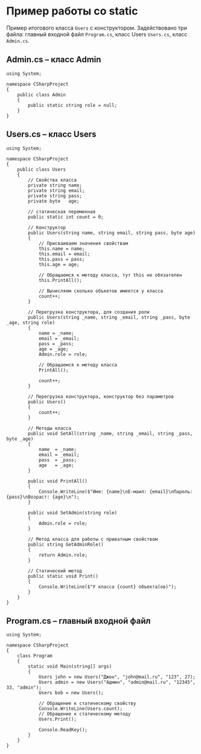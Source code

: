 # Пример работы со static
Пример итогового класса `Users` с конструктором. Задействовано три файла: главный входной файл `Program.cs`, класс Users `Users.cs`, класс `Admin.cs`.

## Admin.cs &ndash; класс Admin

    using System;

    namespace CSharpProject
    {
        public class Admin
        {
            public static string role = null;
        }
    }

## Users.cs &ndash; класс Users

    using System;

    namespace CSharpProject
    {
        public class Users
        {
            // Свойства класса
            private string name;
            private string email;
            private string pass;
            private byte   age;

            // статическая переменная
            public static int count = 0;

            // Конструктор
            public Users(string name, string email, string pass, byte age)
            {
                // Присваиваем значения свойствам
                this.name = name;
                this.email = email;
                this.pass = pass;
                this.age = age;

                // Обращаемся к методу класса, тут this не обязателен
                this.PrintAll();

                // Вычисляем сколько объкетов имеется у класса
                count++;
            }

            // Перегрузка конструктора, для создания роли
            public Users(string _name, string _email, string _pass, byte _age, string role)
            {
                name = _name;
                email = _email;
                pass = _pass;
                age = _age;
                Admin.role = role;

                // Обращаемся к методу класса
                PrintAll();

                count++;
            }

            // Перегрузка конструктора, конструктор без параметров
            public Users()
            {
                count++;
            }

            // Методы класса
            public void SetAll(string _name, string _email, string _pass, byte _age)
            {
                name  = _name;
                email = _email;
                pass  = _pass;
                age   = _age;
            }

            public void PrintAll()
            {
                Console.WriteLine($"Имя: {name}\nЕ-маил: {email}\nПароль: {pass}\nВозраст: {age}\n");
            }

            public void SetAdmin(string role)
            {
                Admin.role = role;
            }

            // Метод класса для работы с приватным свойством
            public string GetAdminRole()
            {
                return Admin.role;
            }

            // Статический метод
            public static void Print()
            {
                Console.WriteLine($"У класса {count} объекта(ов)");
            }
        }
    }

## Program.cs &ndash; главный входной файл

    using System;

    namespace CSharpProject
    {
        class Program
        {
            static void Main(string[] args)
            {
                Users john = new Users("Джон", "john@mail.ru", "123", 27);
                Users admin = new Users("Админ", "admin@mail.ru", "12345", 33, "admin");
                Users bob = new Users();

                // Обращение к статическому свойству
                Console.WriteLine(Users.count);
                // Обращение к статическому методу
                Users.Print();
                
                Console.ReadKey();
            }
        }
    }
